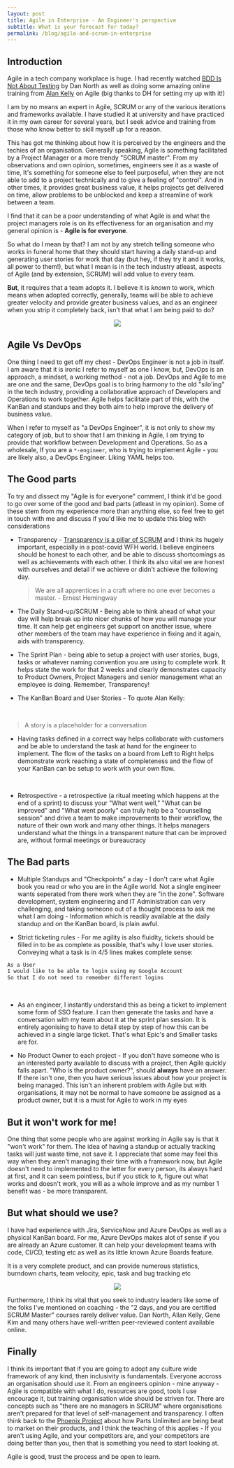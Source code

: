 ```yaml
---
layout: post
title: Agile in Enterprise - An Engineer's perspective
subtitle: What is your forecast for today?
permalink: /blog/agile-and-scrum-in-enterprise
---
```


## Introduction

Agile in a tech company workplace is huge.  I had recently watched [BDD Is Not About Testing](https://www.youtube.com/watch?v=6nSwRSbc27g) by Dan North as well as doing some amazing online training from [Alan Kelly](https://www.allankelly.net/) on Agile (big thanks to DH for setting my up with it!)

I am by no means an expert in Agile, SCRUM or any of the various iterations and frameworks available. I have studied it at university and have practiced it in my own career for several years, but I seek advice and training from those who know better to skill myself up for a reason.

This has got me thinking about how it is perceived by the engineers and the techies of an organisation.  Generally speaking, Agile is something facilitated by a Project Manager or a more trendy "SCRUM master". From my observations and own opinion, sometimes, engineers see it as a waste of time, It's something for someone else to feel purposeful, when they are not able to add to a project technically and to give a feeling of "control". And in other times, it provides great business value, it helps projects get delivered on time, allow problems to be unblocked and keep a streamline of work between a team.

I find that it can be a poor understanding of what Agile is and what the project managers role is on its effectiveness for an organisation and my general opinion is - **Agile is for everyone**.

So what do I mean by that? I am not by any stretch telling someone who works in funeral home that they should start having a daily stand-up and generating user stories for work that day (but hey, if they try it and it works, all power to them!), but what I mean is in the tech industry atleast, aspects of Agile (and by extension, SCRUM) will add value to every team.

**But**, it requires that a team adopts it.  I believe it is _known_ to work, which means when adopted correctly, generally, teams will be able to achieve greater velocity and provide greater business values, and as an engineer when you strip it completely back, isn't that what I am being paid to do?

<p align="center">
    <img src="/assets/memes/meme9.jpg">
</p>

## Agile Vs DevOps

One thing I need to get off my chest - DevOps Engineer is not a job in itself.  I am aware that it is ironic I refer to myself as one I know, but, DevOps is an approach, a mindset, a working method - not a job.  DevOps and Agile to me are one and the same, DevOps goal is to bring harmony to the old "silo'ing" in the tech industry, providing a collaborative approach of Developers and Operations to work together.  Agile helps facilitate part of this, with the KanBan and standups and they both aim to help improve the delivery of business value.

When I refer to myself as "a DevOps Engineer", it is not only to show my category of job, but to show that I am thinking in Agile, I am trying to provide that workflow between Development and Operations. So as a wholesale, If you are a `*-engineer`, who is trying to implement Agile - you are likely also, a DevOps Engineer.  Liking YAML helps too.

## The Good parts

To try and dissect my "Agile is for everyone" comment, I think it'd be good to go over some of the good and bad parts (atleast in my opinion).  Some of these stem from my experience more than anything else, so feel free to get in touch with me and discuss if you'd like me to update this blog with considerations

- Transparency - [Transparency is a pillar of SCRUM](https://www.scrum.org/resources/blog/three-pillars-empiricism-scrum) and I think its hugely important, especially in a post-covid WFH world.  I believe engineers should be honest to each other, and be able to discuss shortcomings as well as achievements with each other.  I think its also vital we are honest with ourselves and detail if we achieve or didn't achieve the following day.
    
    > We are all apprentices in a craft where no one ever becomes a master. - Ernest Hemingway

- The Daily Stand-up/SCRUM - Being able to think ahead of what your day will help break up into nicer chunks of how you will manage your time. It can help get engineers get support on another issue, where other members of the team may have experience in fixing and it again, aids with transparency.


- The Sprint Plan - being able to setup a project with user stories, bugs, tasks or whatever naming convention you are using to complete work. It helps state the work for that 2 weeks and clearly demonstrates capacity to Product Owners, Project Managers and senior management what an employee is doing. Remember, Transparency!


- The KanBan Board and User Stories - To quote Alan Kelly:
<br/>

> A story is a placeholder for a conversation
  - Having tasks defined in a correct way helps collaborate with customers and be able to understand the task at hand for the engineer to implement.  The flow of the tasks on a board from Left to Right helps demonstrate work reaching a state of completeness and the flow of your KanBan can be setup to work with your own flow.

<br/>

- Retrospective - a retrospective (a ritual meeting which happens at the end of a sprint) to discuss your "What went well," "What can be improved" and "What went poorly" can truly help be a "counselling session" and drive a team to make improvements to their workflow, the nature of their own work and many other things.  It helps managers understand what the things in a transparent nature that can be improved are, without formal meetings or bureaucracy

## The Bad parts

- Multiple Standups and "Checkpoints" a day - I don't care what Agile book you read or who you are in the Agile world.  Not a single engineer wants seperated from there work when they are "in the zone".  Software development, system engineering and IT Administration can very challenging, and taking someone out of a thought process to ask me what I am doing - Information which is readily available at the daily standup and on the KanBan board, is plain awful.

- Strict ticketing rules - For me agility is also fluidity, tickets should be filled in to be as complete as possible, that's why I love user stories.  Conveying what a task is in 4/5 lines makes complete sense:

```markdown
As a User
I would like to be able to login using my Google Account
So that I do not need to remember different logins
```
<br/>

   - As an engineer, I instantly understand this as being a ticket to implement some form of SSO feature.  I can then generate the tasks and have a conversation with my team about it at the sprint plan session.  It is entirely agonising to have to detail step by step of how this can be achieved in a single large ticket.  That's what Epic's and Smaller tasks are for.


  - No Product Owner to each project - If you don't have someone who is an interested party available to discuss with a project, then Agile quickly falls apart.  "Who is the product owner?", should **always** have an answer.  If there isn't one, then you have serious issues about how your project is being managed.  This isn't an inherent problem with Agile but with organisations, it may not be normal to have someone be assigned as a product owner, but it is a must for Agile to work in my eyes

## But it won't work for me!

One thing that some people who are against working in Agile say is that it "won't work" for them.  The idea of having a standup or actually tracking tasks will just waste time, not save it. I appreciate that some may feel this way when they aren't managing their time with a framework now, but Agile doesn't need to implemented to the letter for every person, its always hard at first, and it can seem pointless, but if you stick to it, figure out what works and doesn't work, you will as a whole improve and as my number 1 benefit was - be more transparent.

## But what should we use?

I have had experience with Jira, ServiceNow and Azure DevOps as well as a physical KanBan board.  For me, Azure DevOps makes alot of sense if you are already an Azure customer.  It can help your development teams with code, CI/CD, testing etc as well as its little known Azure Boards feature.

It is a very complete product, and can provide numerous statistics, burndown charts, team velocity, epic, task and bug tracking etc

<p align="center">
    <img src="/assets/img/azure-boards.png">
</p>

Furthermore, I think its vital that you seek to industry leaders like some of the folks I've mentioned on coaching - the "2 days, and you are certified SCRUM Master" courses rarely deliver value. Dan North, Allan Kelly, Gene Kim and many others have well-written peer-reviewed content available online.

## Finally

I think its important that if you are going to adopt any culture wide framework of any kind, then inclusivity is fundamentals.  Everyone accross an organisation should use it.  From an engineers opinion - mine anyway - Agile is compatible with what I do, resources are good, tools I use encourage it, but training organisation wide should be striven for.  There are concepts such as "there are no managers in SCRUM" where organisations aren't prepared for that level of self-management and transparency.  I often think back to the [Phoenix Project](https://www.amazon.co.uk/Phoenix-Project-DevOps-Helping-Business/dp/0988262592) about how Parts Unlimited are being beat to market on their products, and I think the teaching of this applies - If you aren't using Agile, and your competitors are, and your competitors are doing better than you, then that is something you need to start looking at.

Agile is good, trust the process and be open to learn.